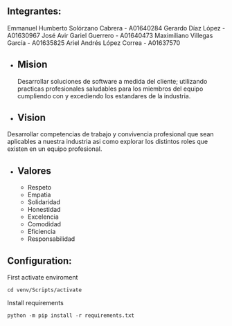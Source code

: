 ## Integrantes:

Emmanuel Humberto Solórzano Cabrera - A01640284
Gerardo Díaz López - A01630967
José Avir Gariel Guerrero - A01640473
Maximiliano Villegas García - A01635825
Ariel Andrés López Correa - A01637570

- ## Mision
	Desarrollar soluciones de software a medida del cliente; utilizando practicas profesionales saludables para los miembros del equipo cumpliendo con y excediendo los estandares de la industria.
	
- ## Vision
Desarrollar competencias de trabajo y convivencia profesional que sean aplicables a nuestra industria asi como explorar los distintos roles que existen en un equipo profesional.

- ## Valores
	- Respeto
	- Empatia
	- Solidaridad
	- Honestidad
	- Excelencia
	- Comodidad
	- Eficiencia
	- Responsabilidad

## Configuration:

First activate enviroment

`cd venv/Scripts/activate`

Install requirements

`python -m pip install -r requirements.txt`
